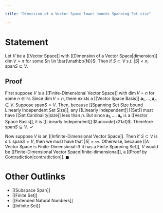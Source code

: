 ```yaml
---

title: "Dimension of a Vector Space lower bounds Spanning Set size"

---
```

# Statement
Let $V$ be a [[Vector Space]] with [[Dimension of a Vector Space|dimension]] $\dim V = n$ for some $n \in \bar{\mathbb{N}}$. Then if $S \subset V$ s.t. $|S| < n$, $\text{span} S \subsetneq V$.

## Proof
First suppose $V$ is a [[Finite-Dimensional Vector Space]] with $\dim V = n$ for some $n \in \mathbb{N}$. Since $\dim V = n$, there exists a [[Vector Space Basis]] $\mathbf{a}_{1}, \dots, \mathbf{a}_{n} \in V$. Suppose $\text{span} S = V$. Then, because [[Spanning Set Size bound Linearly Independent Set Size]], any [[Linearly Independent]] [[Set]] must have [[Set Cardinality|size]] less than $n$. But since $\mathbf{a}_{1}, \dots, \mathbf{a}_{n}$ is  a [[Vector Space Basis]], it is [[Linearly Independent]] $\unicode{x21af}$. Therefore $\text{span} S \subsetneq V$. $\checkmark$

Now suppose $V$ is an [[Infinite-Dimensional Vector Space]]. Then if $S \subset V$ is s.t. $\text{span} S = V$, then we must have that $|S| = \infty$. Otherwise, because [[A Vector Space is Finite-Dimensional iff it has a Finite Spanning Set]], $V$ would be [[Finite-Dimensional Vector Space|finite-dimensional]], a [[Proof by Contradiction|contradiction]]. $\blacksquare$
# Other Outlinks
- [[Subspace Span]]
- [[Finite Set]]
- [[Extended Natural Numbers]]
- [[Infinite Set]]
